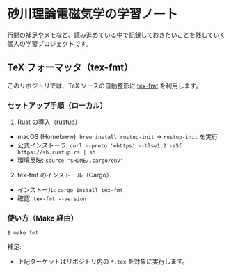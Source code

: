 # 砂川理論電磁気学の学習ノート

行間の補足やメモなど、読み進めている中で記録しておきたいことを残していく個人の学習プロジェクトです。

## TeX フォーマッタ（tex-fmt）

このリポジトリでは、TeX ソースの自動整形に [tex-fmt](https://github.com/WGUNDERWOOD/tex-fmt) を利用します。

### セットアップ手順（ローカル）

1) Rust の導入（rustup）
- macOS (Homebrew): `brew install rustup-init` → `rustup-init` を実行
- 公式インストーラ: `curl --proto '=https' --tlsv1.2 -sSf https://sh.rustup.rs | sh`
- 環境反映: `source "$HOME/.cargo/env"`

2) tex-fmt のインストール（Cargo）
- インストール: `cargo install tex-fmt`
- 確認: `tex-fmt --version`

### 使い方（Make 経由）

```
$ make fmt
```

補足:
- 上記ターゲットはリポジトリ内の `*.tex` を対象に実行します。
